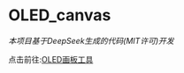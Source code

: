 # OLED_canvas
*本项目基于DeepSeek生成的代码(MIT许可)开发*

点击前往:[OLED画板工具](https://toyosatomiminomiko.github.io/OLED_Canvas/main.html)

